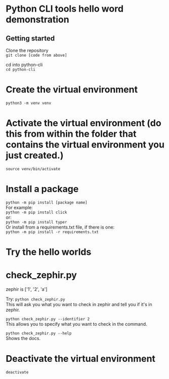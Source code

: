 # Python CLI tools hello word demonstration

## Getting started

Clone the repository  
```git clone [code from above]``` 

cd into python-cli  
```cd python-cli```

# Create the virtual environment
```python3 -m venv venv```

# Activate the virtual environment (do this from within the folder that contains the virtual environment you just created.)
```source venv/bin/activate```

# Install a package
```python -m pip install [package name]```  
For example:  
```python -m pip install click```  
or:  
```python -m pip install typer```  
Or install from a requirements.txt file, if there is one:  
```python -m pip install -r requirements.txt```

# Try the hello worlds

# check_zephir.py
zephir is ['1', '2', 'a']

Try:
```python check_zephir.py```  
This will ask you what you want to check in zephir and tell you if it's in zephir.

```python check_zephir.py --identifier 2```  
This allows you to specify what you want to check in the command.

```python check_zephir.py --help```  
Shows the docs.


# Deactivate the virtual environment
```deactivate```

